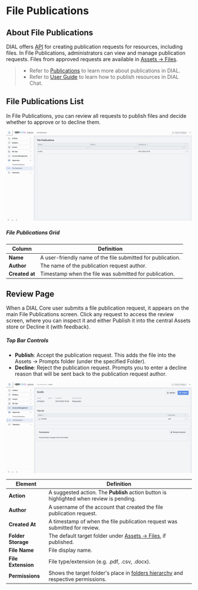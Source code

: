 # File Publications

## About File Publications

DIAL offers [API](https://dialx.ai/dial_api#tag/Publications/operation/createPublication) for creating publication requests for resources, including files. In File Publications, administrators can view and manage publication requests. Files from approved requests are available in [Assets → Files](/docs/platform/11.admin-panel/assets-files.md).

> * Refer to [Publications](/docs/platform/7.collaboration-intro.md#publication) to learn more about publications in DIAL.
> * Refer to [User Guide](/docs/tutorials/0.user-guide.md#publications) to learn how to publish resources in DIAL Chat.

## File Publications List

In File Publications, you can review all requests to publish files and decide whether to approve or to decline them.

![](img/img_54.png)


##### File Publications Grid

| Column         | Definition                                                                                                                      |
|----------------|---------------------------------------------------------------------------------------------------------------------------------|
| **Name**       | A user-friendly name of the file submitted for publication.                                                                  |
| **Author**     | The name of the publication request author.                                                                               |
| **Created at** | Timestamp when the file was submitted for publication. |


## Review Page

When a DIAL Core user submits a file publication request, it appears on the main File Publications screen. Click any request to access the review screen, where you can inspect it and either Publish it into the central Assets store or Decline it (with feedback).

##### Top Bar Controls

* **Publish**: Accept the publication request. This adds the file into the Assets → Prompts folder (under the specified Folder).
* **Decline**: Reject the publication request. Prompts you to enter a decline reason that will be sent back to the publication request author.

![](img/img_55.png)


| Element            | Definition                                                                       |
|--------------------|----------------------------------------------------------------------------------|
| **Action**         | A suggested action. The **Publish** action button is highlighted when review is pending.        |
| **Author**         | A username of the account that created the file publication request.  |
| **Created At**     | A timestamp of when the file publication request was submitted for review.                             |
| **Folder Storage** | The default target folder under [Assets → Files](/docs/platform/11.admin-panel/assets-files.md), if published.                     |
| **File Name**      | File display name.                                                               |
| **File Extension** | File type/extension (e.g. .pdf, .csv, .docx).                                    |
| **Permissions**    | Shows the target folder's place in [folders hierarchy](/docs/platform/11.admin-panel/access-management-folders-storage.md) and respective permissions. |